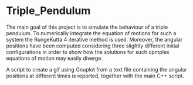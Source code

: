 # Triple_Pendulum

The main goal of this project is to simulate the behaviour of a triple pendulum. To numerically integrate the equation of motions for such a system the RungeKutta 4 iterative method is used. Moreover, the angular positions have been computed considering three slightly different initial configurations in order to show how the solutions for such cpmplex equations of motion may easily diverge.

A script to create a gif using Gnuplot from a text file containing the angular positions at different times is reported, together with the main C++ script.

